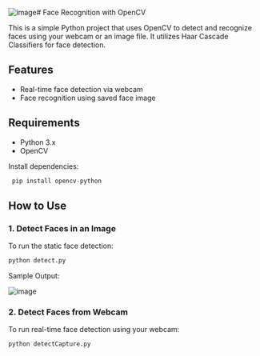 ![image](https://github.com/user-attachments/assets/45bddda3-7758-4f7f-a4c1-c22b46965514)# Face Recognition with OpenCV

This is a simple Python project that uses OpenCV to detect and recognize faces using your webcam or an image file. It utilizes Haar Cascade Classifiers for face detection.

## Features

* Real-time face detection via webcam
* Face recognition using saved face image

## Requirements

* Python 3.x
* OpenCV

Install dependencies:

```python
 pip install opencv-python
```

## How to Use

### 1. Detect Faces in an Image

To run the static face detection:

```python
python detect.py
```


Sample Output:

![image](https://github.com/user-attachments/assets/1b4a7fc8-ddac-4092-bddb-9b935c64150b)



### 2. Detect Faces from Webcam

To run real-time face detection using your webcam:

```python
python detectCapture.py
```
